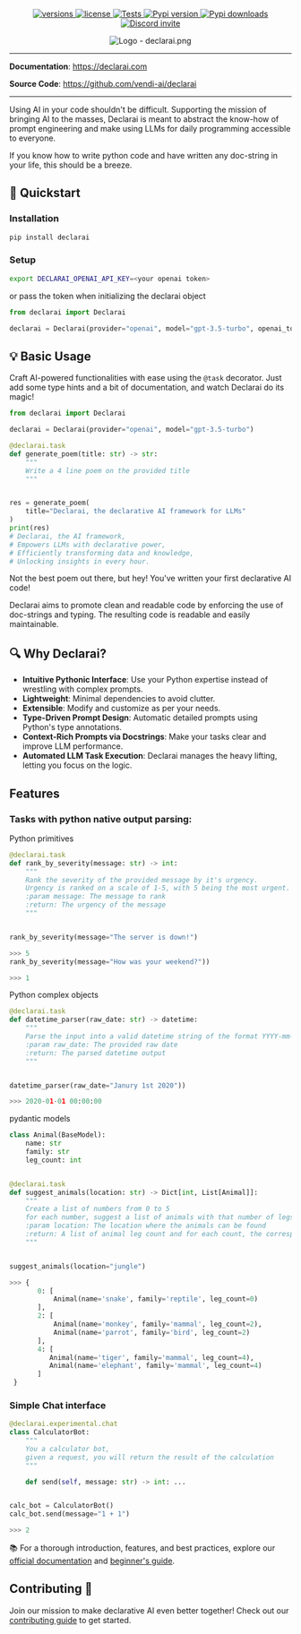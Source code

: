 <p align="center">
  <a href="https://github.com/vendi-ai/declarai">
    <img src="https://img.shields.io/pypi/pyversions/declarai.svg" alt="versions">
  </a>
  <a href="https://github.com/vendi-ai/declarai">
    <img src="https://img.shields.io/github/license/vendi-ai/declarai.svg" alt="license">
  </a>
  <a href="https://github.com/vendi-ai/declarai/actions/workflows/test.yaml">
    <img src="https://github.com/vendi-ai/declarai/actions/workflows/test.yaml/badge.svg" alt="Tests">
  </a>
  <a href="https://pypi.org/project/declarai/">
    <img src="https://img.shields.io/pypi/v/declarai?color=%2334D058&label=pypi%20package" alt="Pypi version">
  </a>
    <a href="https://pepy.tech/project/declarai">
    <img src="https://static.pepy.tech/badge/declarai/month" alt="Pypi downloads">
  </a>
  <a href="https://discord.gg/GrszSXNTDm">
    <img src="https://dcbadge.vercel.app/api/server/GrszSXNTDm?compact=true&style=flat" alt="Discord invite">
  </a>
</p>

<p align="center">
  <img src="assets/Logo-declarai.png" alt="Logo - declarai.png">
</p>

---

**Documentation**: <a href="https://vendi-ai.github.io/declarai" target="_blank">https://declarai.com </a>

**Source Code**: <a href="https://github.com/vendi-ai/declarai" target="_blank">https://github.com/vendi-ai/declarai </a>

---

Using AI in your code shouldn't be difficult. Supporting the mission of bringing AI to the masses,
Declarai is meant to abstract the know-how of prompt engineering and make using LLMs for daily programming accessible to everyone.

If you know how to write python code and have written any doc-string in your life, this should be a breeze.

##  🚀 Quickstart

### Installation
```bash
pip install declarai
```

### Setup
```bash
export DECLARAI_OPENAI_API_KEY=<your openai token>
```
or pass the token when initializing the declarai object
```python
from declarai import Declarai

declarai = Declarai(provider="openai", model="gpt-3.5-turbo", openai_token="<your-openai-key>")
```

## 💡 Basic Usage
Craft AI-powered functionalities with ease using the `@task` decorator. Just add some type hints and a bit of documentation, and watch Declarai do its magic!
```python
from declarai import Declarai

declarai = Declarai(provider="openai", model="gpt-3.5-turbo")

@declarai.task
def generate_poem(title: str) -> str:
    """
    Write a 4 line poem on the provided title
    """


res = generate_poem(
    title="Declarai, the declarative AI framework for LLMs"
)
print(res)
# Declarai, the AI framework,
# Empowers LLMs with declarative power,
# Efficiently transforming data and knowledge,
# Unlocking insights in every hour.
```
Not the best poem out there, but hey! You've written your first declarative AI code!

Declarai aims to promote clean and readable code by enforcing the use of doc-strings and typing.
The resulting code is readable and easily maintainable.

## 🔍 Why Declarai?
- **Intuitive Pythonic Interface**: Use your Python expertise instead of wrestling with complex prompts.
- **Lightweight**: Minimal dependencies to avoid clutter.
- **Extensible**: Modify and customize as per your needs.
- **Type-Driven Prompt Design**: Automatic detailed prompts using Python's type annotations.
- **Context-Rich Prompts via Docstrings**: Make your tasks clear and improve LLM performance.
- **Automated LLM Task Execution**: Declarai manages the heavy lifting, letting you focus on the logic.


## Features
### Tasks with python native output parsing:

Python primitives
```python
@declarai.task
def rank_by_severity(message: str) -> int:
    """
    Rank the severity of the provided message by it's urgency.
    Urgency is ranked on a scale of 1-5, with 5 being the most urgent.
    :param message: The message to rank
    :return: The urgency of the message
    """


rank_by_severity(message="The server is down!")

>>> 5
rank_by_severity(message="How was your weekend?"))

>>> 1
```

Python complex objects
```python
@declarai.task
def datetime_parser(raw_date: str) -> datetime:
    """
    Parse the input into a valid datetime string of the format YYYY-mm-ddThh:mm:ss
    :param raw_date: The provided raw date
    :return: The parsed datetime output
    """


datetime_parser(raw_date="Janury 1st 2020"))

>>> 2020-01-01 00:00:00
```

pydantic models
```python
class Animal(BaseModel):
    name: str
    family: str
    leg_count: int


@declarai.task
def suggest_animals(location: str) -> Dict[int, List[Animal]]:
    """
    Create a list of numbers from 0 to 5
    for each number, suggest a list of animals with that number of legs
    :param location: The location where the animals can be found
    :return: A list of animal leg count and for each count, the corresponding animals
    """


suggest_animals(location="jungle")

>>> {
       0: [
           Animal(name='snake', family='reptile', leg_count=0)
       ], 
       2: [
           Animal(name='monkey', family='mammal', leg_count=2), 
           Animal(name='parrot', family='bird', leg_count=2)
       ], 
       4: [
          Animal(name='tiger', family='mammal', leg_count=4), 
          Animal(name='elephant', family='mammal', leg_count=4)
       ]
 }
```


### Simple Chat interface
```python
@declarai.experimental.chat
class CalculatorBot:
    """
    You a calculator bot,
    given a request, you will return the result of the calculation
    """

    def send(self, message: str) -> int: ...


calc_bot = CalculatorBot()
calc_bot.send(message="1 + 1")

>>> 2
```


📚 For a thorough introduction, features, and best practices, explore our [official documentation](https://vendi-ai.github.io/declarai/) and [beginner's guide](https://vendi-ai.github.io/declarai/src/beginners-guide/).

## Contributing 💼
Join our mission to make declarative AI even better together! Check out our [contributing guide](https://vendi-ai.github.io/declarai/src/contribute/) to get started.

